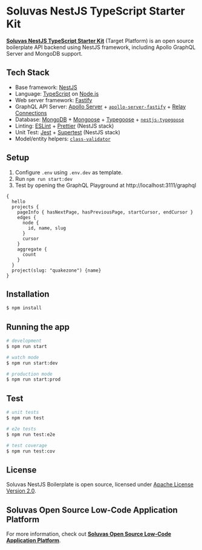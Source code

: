 # Soluvas NestJS TypeScript Starter Kit

[**Soluvas NestJS TypeScript Starter Kit**](https://soluvas.com/) (Target Platform) is an open source boilerplate API backend using NestJS framework, including Apollo GraphQL Server and MongoDB support.

## Tech Stack

* Base framework: [NestJS](https://nestjs.com/)
* Language: [TypeScript](http://www.typescriptlang.org/) on [Node.js](https://nodejs.org/en/)
* Web server framework: [Fastify](https://www.fastify.io/)
* GraphQL API Server: [Apollo Server](https://www.apollographql.com/docs/apollo-server/) + [`apollo-server-fastify`](https://www.npmjs.com/package/apollo-server-fastify) + [Relay Connections](https://relay.dev/graphql/connections.htm)
* Database: [MongoDB](https://www.mongodb.com/) + [Mongoose](https://mongoosejs.com/) + [Typegoose](https://typegoose.github.io/typegoose/) + [`nestjs-typegoose`](https://www.npmjs.com/package/nestjs-typegoose)
* Linting: [ESLint](https://eslint.org/) + [Prettier](https://prettier.io/) (NestJS stack)
* Unit Test: [Jest](https://jestjs.io/) + [Supertest](https://www.npmjs.com/package/supertest) (NestJS stack)
* Model/entity helpers: [`class-validator`](https://www.npmjs.com/package/class-validator)

## Setup

1. Configure `.env` using `.env.dev` as template.
2. Run `npm run start:dev`
3. Test by opening the GraphQL Playground at http://localhost:3111/graphql

```gql
{
  hello
  projects {
    pageInfo { hasNextPage, hasPreviousPage, startCursor, endCursor }
    edges { 
      node {
        id, name, slug
      }
      cursor
    }
    aggregate {
      count
    }    
  }
  project(slug: "quakezone") {name}
}
```
  
## Installation

```bash
$ npm install
```

## Running the app

```bash
# development
$ npm run start

# watch mode
$ npm run start:dev

# production mode
$ npm run start:prod
```

## Test

```bash
# unit tests
$ npm run test

# e2e tests
$ npm run test:e2e

# test coverage
$ npm run test:cov
```

## License

Soluvas NestJS Boilerplate is open source, licensed under [Apache License Version 2.0](https://www.apache.org/licenses/LICENSE-2.0).

## Soluvas Open Source Low-Code Application Platform

For more information, check out [**Soluvas Open Source Low-Code Application Platform**](https://soluvas.com/).

